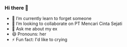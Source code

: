 ### Hi there 👋

- 🌱 I’m currently learn to forget someone
- 👯 I’m looking to collaborate on PT Mencari Cinta Sejati
- 💬 Ask me about my ex
- 😄 Pronouns: her
- ⚡ Fun fact: I'd like to crying
